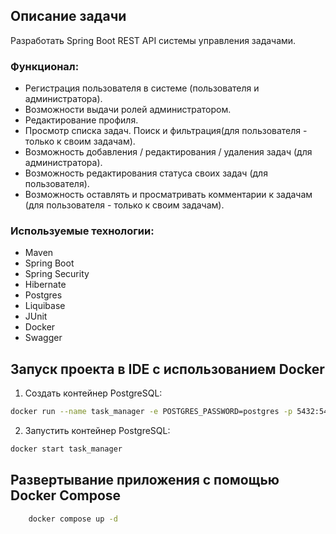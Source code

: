 ## Описание задачи

Разработать Spring Boot REST API системы управления задачами.

### Функционал:
- Регистрация пользователя в системе (пользователя и администратора).
- Возможности выдачи ролей администратором.
- Редактирование профиля.
- Просмотр списка задач. Поиск и фильтрация(для пользователя - только к своим задачам).
- Возможность добавления / редактирования / удаления задач (для администратора).
- Возможность редактирования статуса своих задач (для пользователя).
- Возможность оставлять и просматривать комментарии к задачам (для пользователя - только к своим задачам).

### Используемые технологии:

- Maven
- Spring Boot
- Spring Security
- Hibernate
- Postgres
- Liquibase
- JUnit
- Docker
- Swagger

## Запуск проекта в IDE с использованием  Docker
1. Создать контейнер PostgreSQL:
```bash
docker run --name task_manager -e POSTGRES_PASSWORD=postgres -p 5432:5432 -d postgres
```

2. Запустить контейнер PostgreSQL:
```bash
docker start task_manager
```

## Развертывание приложения с помощью Docker Compose
```bash
    docker compose up -d
```

